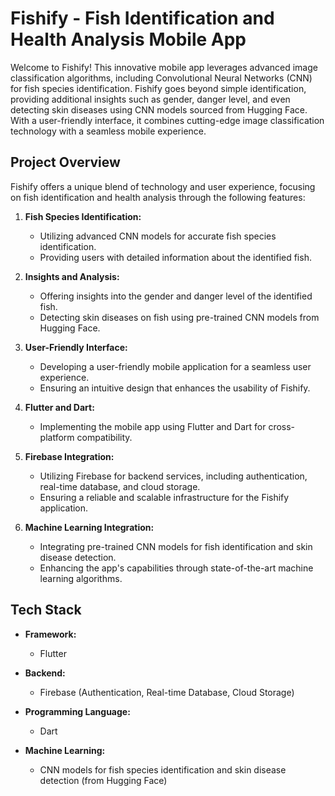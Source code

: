 # Fishify - Fish Identification and Health Analysis Mobile App

Welcome to Fishify! This innovative mobile app leverages advanced image classification algorithms, including Convolutional Neural Networks (CNN) for fish species identification. Fishify goes beyond simple identification, providing additional insights such as gender, danger level, and even detecting skin diseases using CNN models sourced from Hugging Face. With a user-friendly interface, it combines cutting-edge image classification technology with a seamless mobile experience.

## Project Overview

Fishify offers a unique blend of technology and user experience, focusing on fish identification and health analysis through the following features:

1. **Fish Species Identification:**
   - Utilizing advanced CNN models for accurate fish species identification.
   - Providing users with detailed information about the identified fish.

2. **Insights and Analysis:**
   - Offering insights into the gender and danger level of the identified fish.
   - Detecting skin diseases on fish using pre-trained CNN models from Hugging Face.

3. **User-Friendly Interface:**
   - Developing a user-friendly mobile application for a seamless user experience.
   - Ensuring an intuitive design that enhances the usability of Fishify.

4. **Flutter and Dart:**
   - Implementing the mobile app using Flutter and Dart for cross-platform compatibility.

5. **Firebase Integration:**
   - Utilizing Firebase for backend services, including authentication, real-time database, and cloud storage.
   - Ensuring a reliable and scalable infrastructure for the Fishify application.

6. **Machine Learning Integration:**
   - Integrating pre-trained CNN models for fish identification and skin disease detection.
   - Enhancing the app's capabilities through state-of-the-art machine learning algorithms.

## Tech Stack

- **Framework:**
  - Flutter

- **Backend:**
  - Firebase (Authentication, Real-time Database, Cloud Storage)

- **Programming Language:**
  - Dart

- **Machine Learning:**
  - CNN models for fish species identification and skin disease detection (from Hugging Face)

